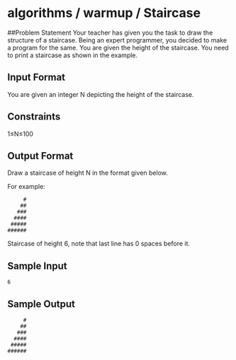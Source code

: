 # algorithms / warmup / Staircase
##Problem Statement
Your teacher has given you the task to draw the structure of a staircase. Being an expert programmer, you decided to make a program for the same. You are given the height of the staircase. You need to print a staircase as shown in the example.

## Input Format
You are given an integer N depicting the height of the staircase.

## Constraints 
1≤N≤100

## Output Format
Draw a staircase of height N in the format given below.

For example:
```
     #
    ##
   ###
  ####
 #####
######
```

Staircase of height 6, note that last line has 0 spaces before it.

## Sample Input
```
6
```

## Sample Output
```
     #
    ##
   ###
  ####
 #####
######
```